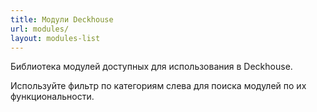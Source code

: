 ```yaml
---
title: Модули Deckhouse
url: modules/
layout: modules-list
---
```


<p class="tile__descr">Библиотека модулей доступных для использования в Deckhouse.</p>

<p>Используйте фильтр по категориям слева для поиска модулей по их функциональности.</p>
